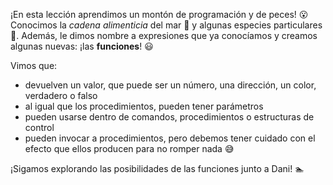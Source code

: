 ¡En esta lección aprendimos un montón de programación y de peces! :open_mouth: Conocimos la _cadena alimenticia_ del mar :ocean: y algunas especies particulares :tropical_fish:. Además, le dimos nombre a expresiones que ya conocíamos y creamos algunas nuevas: ¡las **funciones**! :smiley:

Vimos que:

* devuelven un valor, que puede ser un número, una dirección, un color, verdadero o falso
* al igual que los procedimientos, pueden tener parámetros
* pueden usarse dentro de comandos, procedimientos o estructuras de control
* pueden invocar a procedimientos, pero debemos tener cuidado con el efecto que ellos producen para no romper nada :sweat_smile:

¡Sigamos explorando las posibilidades de las funciones junto a Dani! :swimmer:
